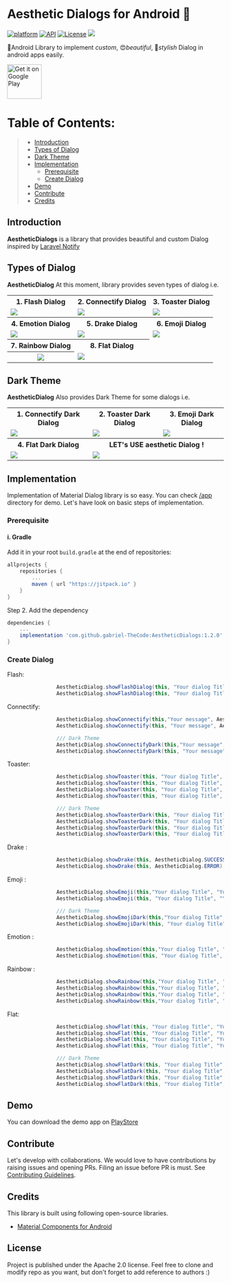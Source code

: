 # Aesthetic Dialogs for Android 📱
[![platform](https://img.shields.io/badge/platform-Android-yellow.svg)](https://www.android.com)
[![API](https://img.shields.io/badge/API-15%2B-brightgreen.svg?style=plastic)](https://android-arsenal.com/api?level=14)
[![License](https://img.shields.io/badge/license-Apache%202-4EB1BA.svg?style=flat-square)](https://www.apache.org/licenses/LICENSE-2.0.html)
[![](https://jitpack.io/v/gabriel-TheCode/AestheticDialogs.svg)](https://jitpack.io/#gabriel-TheCode/AestheticDialogs)

📱Android Library to implement *custom*, 😍*beautiful*, 🎨*stylish*  Dialog in android apps easily.

<a href="https://play.google.com/store/apps/details?id=com.thecode.sample">
    <img alt="Get it on Google Play"
        height="80"
        src="https://play.google.com/intl/en_us/badges/images/generic/en_badge_web_generic.png" />
</a>

# Table of Contents:
> - [ Introduction ](#introduction)
> - [ Types of Dialog ](#types)
> - [ Dark Theme ](#dark)
> - [ Implementation ](#implementation)
>    - [ Prerequisite ](#prerequisite)
>    - [ Create Dialog ](#createDialog)
> - [ Demo ](#demo)
> - [ Contribute ](#contribute)
> - [ Credits ](#credits)

<a name="introduction"></a>
## Introduction
**AestheticDialogs** is a library that provides beautiful and custom Dialog inspired by [Laravel Notify](https://github.com/mckenziearts/laravel-notify)

<a name="types"></a>
## Types of Dialog
**AestheticDialog** At this moment, library provides seven types of dialog i.e.

<table style="width:100%">
  <tr>
    <th>1. Flash Dialog</th>
    <th>2. Connectify Dialog</th>
    <th>3. Toaster Dialog</th>
  </tr>
  <tr>
    <td><img src="https://github.com/gabriel-TheCode/AndroidLibrariesAssets/raw/master/AestheticDialogs/flash.gif"/></td>
    <td><img src="https://github.com/gabriel-TheCode/AndroidLibrariesAssets/raw/master/AestheticDialogs/connectify.gif"/></td>
    <td><img src="https://github.com/gabriel-TheCode/AndroidLibrariesAssets/raw/master/AestheticDialogs/toaster.gif"/></td>
  </tr>
  <tr>
    <th>4. Emotion Dialog</th>
    <th>5. Drake Dialog</th>
    <th>6. Emoji Dialog</th>
  </tr>
  <tr>
    <td><img src="https://github.com/gabriel-TheCode/AndroidLibrariesAssets/raw/master/AestheticDialogs/emotion.gif"/></td>
    <td><img src="https://github.com/gabriel-TheCode/AndroidLibrariesAssets/raw/master/AestheticDialogs/drake.gif"/></td>
    <td><img src="https://github.com/gabriel-TheCode/AndroidLibrariesAssets/raw/master/AestheticDialogs/emoji.gif"/></td>
  </tr>
  
   <tr>
    <th>7. Rainbow Dialog</th>
    <th>8. Flat Dialog</th>
  </tr>

   <tr>
    <th><img src="https://github.com/gabriel-TheCode/AndroidLibrariesAssets/raw/master/AestheticDialogs/rainbow.png"/></th>
    <td><img src="https://github.com/gabriel-TheCode/AndroidLibrariesAssets/raw/master/AestheticDialogs/flat.png"/></td>

  </tr>
</table>

<a name="dark"></a>
## Dark Theme
**AestheticDialog** Also provides Dark Theme for some dialogs i.e.

<table style="width:100%">
  <tr>
    <th>1. Connectify Dark Dialog</th>
    <th>2. Toaster Dark Dialog</th>
    <th>3. Emoji Dark Dialog</th>
  </tr>
  <tr>
    <td><img src="https://github.com/gabriel-TheCode/AndroidLibrariesAssets/raw/master/AestheticDialogs/connectify-dark.png"/></td>
    <td><img src="https://github.com/gabriel-TheCode/AndroidLibrariesAssets/raw/master/AestheticDialogs/toaster-dark.png"/></td>
     <td><img src="https://github.com/gabriel-TheCode/AndroidLibrariesAssets/raw/master/AestheticDialogs/emoji-dark.png"/></td>
  </tr>
  <tr>
    <th>4. Flat Dark Dialog</th>
    <th colspan="2">LET's USE aesthetic Dialog !</th>
    <tr>
    <td><img src="https://github.com/gabriel-TheCode/AndroidLibrariesAssets/raw/master/AestheticDialogs/flat-dark.png"/></td>
    <td colspan="2"><img src="https://github.com/gabriel-TheCode/AndroidLibrariesAssets/raw/master/AestheticDialogs/presentation.png"/></td>
     
  </tr>
  </tr>
</table>

<a name="implementation"></a>
## Implementation
Implementation of Material Dialog library is so easy. You can check [/app](/app) directory for demo. Let's have look on basic steps of implementation.
<a name="prerequisite"></a>
### Prerequisite
#### i. Gradle

Add it in your root `build.gradle` at the end of repositories:

```gradle
allprojects {
	repositories {
		...
		maven { url "https://jitpack.io" }
	}
}
```

Step 2. Add the dependency

```gradle
dependencies {
	...
	implementation 'com.github.gabriel-TheCode:AestheticDialogs:1.2.0'
}
```

<a name="createDialog"></a>
### Create Dialog

Flash:

``` java
                AestheticDialog.showFlashDialog(this, "Your dialog Title", "Your message", AestheticDialog.SUCCESS);
                AestheticDialog.showFlashDialog(this, "Your dialog Title", "Your message", AestheticDialog.ERROR);
```

Connectify:

``` java
                AestheticDialog.showConnectify(this,"Your message", AestheticDialog.SUCCESS);
                AestheticDialog.showConnectify(this, "Your message", AestheticDialog.ERROR);

                /// Dark Theme
                AestheticDialog.showConnectifyDark(this,"Your message",AestheticDialog.SUCCESS);
                AestheticDialog.showConnectifyDark(this, "Your message", AestheticDialog.ERROR);
```

Toaster:

``` java
                AestheticDialog.showToaster(this, "Your dialog Title", "Your message", AestheticDialog.ERROR);
                AestheticDialog.showToaster(this, "Your dialog Title", "Your message", AestheticDialog.SUCCESS);
                AestheticDialog.showToaster(this, "Your dialog Title", "Your message", AestheticDialog.WARNING);
                AestheticDialog.showToaster(this, "Your dialog Title", "Your message", AestheticDialog.INFO);

                /// Dark Theme
                AestheticDialog.showToasterDark(this, "Your dialog Title", "Your message", AestheticDialog.ERROR);
                AestheticDialog.showToasterDark(this, "Your dialog Title", "Your message", AestheticDialog.SUCCESS);
                AestheticDialog.showToasterDark(this, "Your dialog Title", "Your message", AestheticDialog.WARNING);
                AestheticDialog.showToasterDark(this, "Your dialog Title", "Your message", AestheticDialog.INFO);
```

Drake :

``` java
                AestheticDialog.showDrake(this, AestheticDialog.SUCCESS);
                AestheticDialog.showDrake(this, AestheticDialog.ERROR);
```

Emoji :

``` java
                AestheticDialog.showEmoji(this,"Your dialog Title", "Your message", AestheticDialog.SUCCESS);
                AestheticDialog.showEmoji(this, "Your dialog Title", "Your message", AestheticDialog.ERROR);

                /// Dark Theme
                AestheticDialog.showEmojiDark(this,"Your dialog Title", "Your message", AestheticDialog.SUCCESS);
                AestheticDialog.showEmojiDark(this, "Your dialog Title", "Your message", AestheticDialog.ERROR);
```

Emotion :

``` java
                AestheticDialog.showEmotion(this,"Your dialog Title", "Your message", AestheticDialog.SUCCESS);
                AestheticDialog.showEmotion(this, "Your dialog Title", "Your message", AestheticDialog.ERROR);
```

Rainbow :

``` java
                AestheticDialog.showRainbow(this,"Your dialog Title", "Your message", AestheticDialog.SUCCESS);
                AestheticDialog.showRainbow(this,"Your dialog Title", "Your message", AestheticDialog.ERROR);
                AestheticDialog.showRainbow(this,"Your dialog Title", "Your message", AestheticDialog.WARNING);
                AestheticDialog.showRainbow(this,"Your dialog Title", "Your message", AestheticDialog.INFO);
```

Flat:

``` java
                AestheticDialog.showFlat(this, "Your dialog Title", "Your message", AestheticDialog.ERROR);
                AestheticDialog.showFlat(this, "Your dialog Title", "Your message", AestheticDialog.SUCCESS);
                AestheticDialog.showFlat(this, "Your dialog Title", "Your message", AestheticDialog.WARNING);
                AestheticDialog.showFlat(this, "Your dialog Title", "Your message", AestheticDialog.INFO);

                /// Dark Theme
                AestheticDialog.showFlatDark(this, "Your dialog Title", "Your message", AestheticDialog.ERROR);
                AestheticDialog.showFlatDark(this, "Your dialog Title", "Your message", AestheticDialog.SUCCESS);
                AestheticDialog.showFlatDark(this, "Your dialog Title", "Your message", AestheticDialog.WARNING);
                AestheticDialog.showFlatDark(this, "Your dialog Title", "Your message", AestheticDialog.INFO);
```


<a name="demo"></a>
## Demo
You can download the demo app on [PlayStore](https://play.google.com/store/apps/details?id=com.thecode.sample)

<a name="contribute"></a>
## Contribute
Let's develop with collaborations. We would love to have contributions by raising issues and opening PRs. Filing an issue before PR is must.
See [Contributing Guidelines](CONTRIBUTING.md).

<a name="credits"></a>
## Credits
This library is built using following open-source libraries.
- [Material Components for Android](https://github.com/material-components/material-components-android)

## License
Project is published under the Apache 2.0 license. Feel free to clone and modify repo as you want, but don't forget to add reference to authors :)
